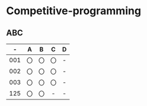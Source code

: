 # Competitive-programming

## ABC


| - | A | B | C | D |
| :-: | :-: | :-: | :-: | :-: |
| 001 | 〇 | 〇 | 〇 | - |
| 002 | 〇 | 〇 | 〇 | - |
| 003 | 〇 | 〇 | 〇 | - |
| 125 | 〇 | 〇 | - | - |

